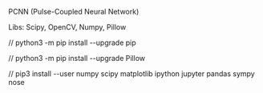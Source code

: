 PCNN (Pulse-Coupled Neural Network)

Libs: Scipy, OpenCV, Numpy, Pillow

// python3 -m pip install --upgrade pip

// python3 -m pip install --upgrade Pillow

// pip3 install --user numpy scipy matplotlib ipython jupyter pandas sympy nose